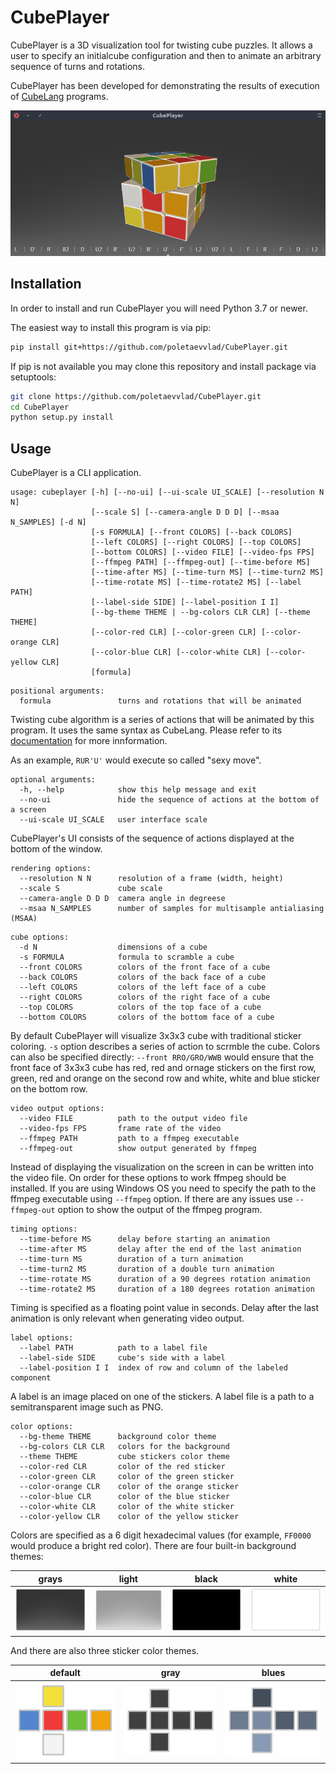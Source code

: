 # CubePlayer

CubePlayer is a 3D visualization tool for twisting cube puzzles. It allows a user to specify an initialcube configuration and then to animate an arbitrary sequence of turns and rotations.

CubePlayer has been developed for demonstrating the results of execution of [CubeLang](https://github.com/poletaevvlad/CubeLang) programs.

![](./images/screenshot.png)


## Installation

In order to install and run CubePlayer you will need Python 3.7 or newer. 

The easiest way to install this program is via pip:

```bash
pip install git+https://github.com/poletaevvlad/CubePlayer.git
```

If pip is not available you may clone this repository and install package via setuptools:

```bash
git clone https://github.com/poletaevvlad/CubePlayer.git
cd CubePlayer
python setup.py install
```

## Usage

CubePlayer is a CLI application. 
```
usage: cubeplayer [-h] [--no-ui] [--ui-scale UI_SCALE] [--resolution N N]
                  [--scale S] [--camera-angle D D D] [--msaa N_SAMPLES] [-d N]
                  [-s FORMULA] [--front COLORS] [--back COLORS]
                  [--left COLORS] [--right COLORS] [--top COLORS]
                  [--bottom COLORS] [--video FILE] [--video-fps FPS]
                  [--ffmpeg PATH] [--ffmpeg-out] [--time-before MS]
                  [--time-after MS] [--time-turn MS] [--time-turn2 MS]
                  [--time-rotate MS] [--time-rotate2 MS] [--label PATH]
                  [--label-side SIDE] [--label-position I I]
                  [--bg-theme THEME | --bg-colors CLR CLR] [--theme THEME]
                  [--color-red CLR] [--color-green CLR] [--color-orange CLR]
                  [--color-blue CLR] [--color-white CLR] [--color-yellow CLR]
                  [formula]
```
```
positional arguments:
  formula               turns and rotations that will be animated
```
Twisting cube algorithm is a series of actions that will be animated by this program. It uses the same syntax as CubeLang. Please refer to its [documentation](https://github.com/poletaevvlad/CubeLang/blob/master/docs/actions.md) for more innformation. 

As an example, `RUR'U'` would execute so called "sexy move".

```
optional arguments:
  -h, --help            show this help message and exit
  --no-ui               hide the sequence of actions at the bottom of a screen
  --ui-scale UI_SCALE   user interface scale
```

CubePlayer's UI consists of the sequence of actions displayed at the bottom of the window.

```
rendering options:
  --resolution N N      resolution of a frame (width, height)
  --scale S             cube scale
  --camera-angle D D D  camera angle in degreese
  --msaa N_SAMPLES      number of samples for multisample antialiasing (MSAA)
```

```
cube options:
  -d N                  dimensions of a cube
  -s FORMULA            formula to scramble a cube
  --front COLORS        colors of the front face of a cube
  --back COLORS         colors of the back face of a cube
  --left COLORS         colors of the left face of a cube
  --right COLORS        colors of the right face of a cube
  --top COLORS          colors of the top face of a cube
  --bottom COLORS       colors of the bottom face of a cube
```

By default CubePlayer will visualize 3x3x3 cube with traditional sticker coloring. `-s` option describes a series of action to scrmble the cube. Colors can also be specified directly: `--front RRO/GRO/WWB` would ensure that the front face of 3x3x3 cube has red, red and ornage stickers on the first row, green, red and orange on the second row and white, white and blue sticker on the bottom row.

```
video output options:
  --video FILE          path to the output video file
  --video-fps FPS       frame rate of the video
  --ffmpeg PATH         path to a ffmpeg executable
  --ffmpeg-out          show output generated by ffmpeg
```
Instead of displaying the visualization on the screen in can be written into the video file. On order for these options to work ffmpeg should be installed. If you are using Windows OS you need to specify the path to the ffmpeg executable using `--ffmpeg` option. If there are any issues use `--ffmpeg-out` option to show the output of the ffmpeg program.

```
timing options:
  --time-before MS      delay before starting an animation
  --time-after MS       delay after the end of the last animation
  --time-turn MS        duration of a turn animation
  --time-turn2 MS       duration of a double turn animation
  --time-rotate MS      duration of a 90 degrees rotation animation
  --time-rotate2 MS     duration of a 180 degrees rotation animation
```

Timing is specified as a floating point value in seconds. Delay after the last animation is only relevant when generating video output.

```
label options:
  --label PATH          path to a label file
  --label-side SIDE     cube's side with a label
  --label-position I I  index of row and column of the labeled component
```

A label is an image placed on one of the stickers. A label file is a path to a semitransparent image such as PNG.

```
color options:
  --bg-theme THEME      background color theme
  --bg-colors CLR CLR   colors for the background
  --theme THEME         cube stickers color theme
  --color-red CLR       color of the red sticker
  --color-green CLR     color of the green sticker
  --color-orange CLR    color of the orange sticker
  --color-blue CLR      color of the blue sticker
  --color-white CLR     color of the white sticker
  --color-yellow CLR    color of the yellow sticker
```

Colors are specified as a 6 digit hexadecimal values (for example, `FF0000` would produce a bright red color). There are four built-in background themes:

| grays | light | black | white |
|-------|-------|-------|-------|
| ![](./images/bg_theme_grays.png) | ![](./images/bg_theme_light.png) | ![](./images/bg_theme_black.png) | ![](./images/bg_theme_white.png) |

And there are also three sticker color themes.

| default | gray | blues |
|---------|------|-------|
| ![](./images/theme_default.svg) | ![](./images/theme_gray.svg) | ![](./images/theme_blues.svg) |
